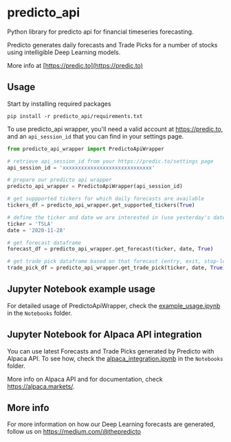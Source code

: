 # predicto_api
Python library for predicto api for financial timeseries forecasting.

Predicto generates daily forecasts and Trade Picks for a number of stocks using intelligible Deep Learning models.

More info at [https://predic.to](https://predic.to)

## Usage

Start by installing required packages

```
pip install -r predicto_api/requirements.txt
```

To use predicto_api wrapper, you'll need a valid account at https://predic.to, and an `api_session_id` that you can find in your settings page.

```python
from predicto_api_wrapper import PredictoApiWrapper

# retrieve api_session_id from your https://predic.to/settings page
api_session_id = 'xxxxxxxxxxxxxxxxxxxxxxxxxxxxx'

# prepare our predicto api wrapper
predicto_api_wrapper = PredictoApiWrapper(api_session_id)

# get suppported tickers for which daily forecasts are available
tickers_df = predicto_api_wrapper.get_supported_tickers(True)

# define the ticker and date we are interested in (use yesterday's date to get latest)
ticker = 'TSLA'
date = '2020-11-28'

# get forecast dataframe
forecast_df = predicto_api_wrapper.get_forecast(ticker, date, True)

# get trade pick dataframe based on that forecast (entry, exit, stop-loss price)
trade_pick_df = predicto_api_wrapper.get_trade_pick(ticker, date, True)
```

## Jupyter Notebook example usage

For detailed usage of PredictoApiWrapper, check the [example_usage.ipynb](Notebooks/example_usage.ipynb) in the `Notebooks` folder.

## Jupyter Notebook for Alpaca API integration

You can use latest Forecasts and Trade Picks generated by Predicto with Alpaca API. To see how, check the [alpaca_integration.ipynb](Notebooks/alpaca_integration.ipynb) in the `Notebooks` folder.

More info on Alpaca API and for documentation, check https://alpaca.markets/.

## More info

For more information on how our Deep Learning forecasts are generated, follow us on https://medium.com/@thepredicto
